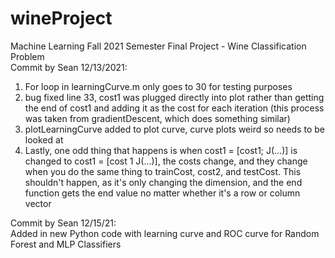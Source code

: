 # wineProject
Machine Learning Fall 2021 Semester Final Project - Wine Classification Problem\
Commit by Sean 12/13/2021: 
1. For loop in learningCurve.m only goes to 30 for testing purposes
2. bug fixed line 33, cost1 was plugged directly into plot rather than getting the end of cost1 and adding it as the cost for each iteration (this process was taken from gradientDescent, which does something similar)
3. plotLearningCurve added to plot curve, curve plots weird so needs to be looked at
4. Lastly, one odd thing that happens is when cost1 = [cost1; J(...)] is changed to cost1 = [cost 1 J(...)], the costs change, and they change when you do the same thing to trainCost, cost2, and testCost. This shouldn't happen, as it's only changing the dimension, and the end function gets the end value no matter whether it's a row or column vector


Commit by Sean 12/15/21:\
Added in new Python code with learning curve and ROC curve for Random Forest and MLP Classifiers
